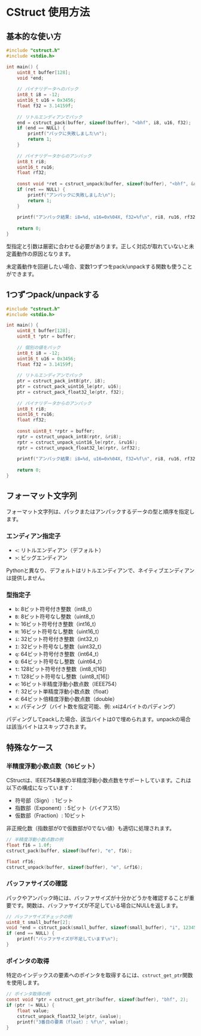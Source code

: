 # CStruct 使用方法

## 基本的な使い方

```c
#include "cstruct.h"
#include <stdio.h>

int main() {
    uint8_t buffer[128];
    void *end;
    
    // バイナリデータへのパック
    int8_t i8 = -12;
    uint16_t u16 = 0x3456;
    float f32 = 3.14159f;
    
    // リトルエンディアンでパック
    end = cstruct_pack(buffer, sizeof(buffer), "<bhf", i8, u16, f32);
    if (end == NULL) {
        printf("パックに失敗しました\n");
        return 1;
    }
    
    // バイナリデータからのアンパック
    int8_t ri8;
    uint16_t ru16;
    float rf32;
    
    const void *ret = cstruct_unpack(buffer, sizeof(buffer), "<bhf", &ri8, &ru16, &rf32);
    if (ret == NULL) {
        printf("アンパックに失敗しました\n");
        return 1;
    }
    
    printf("アンパック結果: i8=%d, u16=0x%04X, f32=%f\n", ri8, ru16, rf32);
    
    return 0;
}
```

型指定と引数は厳密に合わせる必要があります。正しく対応が取れていないと未定義動作の原因となります。

未定義動作を回避したい場合、変数1つずつをpack/unpackする関数も使うことができます。

## 1つずつpack/unpackする

```c
#include "cstruct.h"
#include <stdio.h>

int main() {
    uint8_t buffer[128];
    uint8_t *ptr = buffer;
    
    // 個別の値をパック
    int8_t i8 = -12;
    uint16_t u16 = 0x3456;
    float f32 = 3.14159f;
    
    // リトルエンディアンでパック
    ptr = cstruct_pack_int8(ptr, i8);
    ptr = cstruct_pack_uint16_le(ptr, u16);
    ptr = cstruct_pack_float32_le(ptr, f32);
    
    // バイナリデータからのアンパック
    int8_t ri8;
    uint16_t ru16;
    float rf32;
    
    const uint8_t *rptr = buffer;
    rptr = cstruct_unpack_int8(rptr, &ri8);
    rptr = cstruct_unpack_uint16_le(rptr, &ru16);
    rptr = cstruct_unpack_float32_le(rptr, &rf32);
    
    printf("アンパック結果: i8=%d, u16=0x%04X, f32=%f\n", ri8, ru16, rf32);
    
    return 0;
}
```

## フォーマット文字列

フォーマット文字列は、パックまたはアンパックするデータの型と順序を指定します。

### エンディアン指定子

- `<`: リトルエンディアン（デフォルト）
- `>`: ビッグエンディアン

Pythonと異なり、デフォルトはリトルエンディアンで、ネイティブエンディアンは提供しません。

### 型指定子

- `b`: 8ビット符号付き整数（int8_t）
- `B`: 8ビット符号なし整数（uint8_t）
- `h`: 16ビット符号付き整数（int16_t）
- `H`: 16ビット符号なし整数（uint16_t）
- `i`: 32ビット符号付き整数（int32_t）
- `I`: 32ビット符号なし整数（uint32_t）
- `q`: 64ビット符号付き整数（int64_t）
- `Q`: 64ビット符号なし整数（uint64_t）
- `t`: 128ビット符号付き整数（int8_t[16]）
- `T`: 128ビット符号なし整数（uint8_t[16]）
- `e`: 16ビット半精度浮動小数点数（IEEE754）
- `f`: 32ビット単精度浮動小数点数（float）
- `d`: 64ビット倍精度浮動小数点数（double）
- `x`: パディング（バイト数を指定可能、例: `x4`は4バイトのパディング）

パディングしてpackした場合、該当バイトは0で埋められます。unpackの場合は該当バイトはスキップされます。

## 特殊なケース

### 半精度浮動小数点数（16ビット）

CStructは、IEEE754準拠の半精度浮動小数点数をサポートしています。これは以下の構成になっています：

- 符号部（Sign）: 1ビット
- 指数部（Exponent）: 5ビット（バイアス15）
- 仮数部（Fraction）: 10ビット

非正規化数（指数部が0で仮数部が0でない値）も適切に処理されます。

```c
// 半精度浮動小数点数の例
float f16 = 1.0f;
cstruct_pack(buffer, sizeof(buffer), "e", f16);

float rf16;
cstruct_unpack(buffer, sizeof(buffer), "e", &rf16);
```

### バッファサイズの確認

パックやアンパック時には、バッファサイズが十分かどうかを確認することが重要です。関数は、バッファサイズが不足している場合にNULLを返します。

```c
// バッファサイズチェックの例
uint8_t small_buffer[2];
void *end = cstruct_pack(small_buffer, sizeof(small_buffer), "i", 12345);
if (end == NULL) {
    printf("バッファサイズが不足しています\n");
}
```

### ポインタの取得

特定のインデックスの要素へのポインタを取得するには、`cstruct_get_ptr`関数を使用します。

```c
// ポインタ取得の例
const void *ptr = cstruct_get_ptr(buffer, sizeof(buffer), "bhf", 2);
if (ptr != NULL) {
    float value;
    cstruct_unpack_float32_le(ptr, &value);
    printf("3番目の要素（float）: %f\n", value);
}
```
